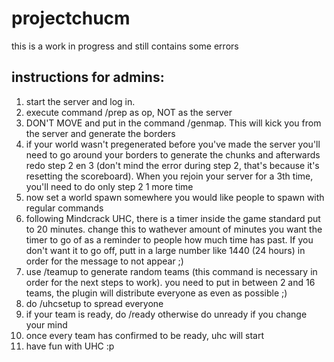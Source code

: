 projectchucm
============
this is a work in progress and still contains some errors

instructions for admins:
------------------------
1) start the server and log in.
2) execute command /prep as op, NOT as the server
3) DON'T MOVE and put in the command /genmap. This will kick you from the server and generate the borders
4) if your world wasn't pregenerated before you've made the server you'll need to go around your borders to generate the chunks and afterwards redo step 2 en 3 (don't mind the error during step 2, that's because it's resetting the scoreboard). When you rejoin your server for a 3th time, you'll need to do only step 2 1 more time
5) now set a world spawn somewhere you would like people to spawn with regular commands
6) following Mindcrack UHC, there is a timer inside the game standard put to 20 minutes. change this to wathever amount of minutes you want the timer to go of as a reminder to people how much time has past. If you don't want it to go off, putt in a large number like 1440 (24 hours) in order for the message to not appear ;)
7) use /teamup to generate random teams (this command is necessary in order for the next steps to work). you need to put in between 2 and 16 teams, the plugin will distribute everyone as even as possible ;)
8) do /uhcsetup to spread everyone
9) if your team is ready, do /ready otherwise do unready if you change your mind
10) once every team has confirmed to be ready, uhc will start
11) have fun with UHC :p
